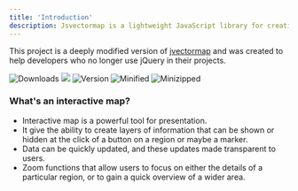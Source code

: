 ```yaml
---
title: 'Introduction'
description: Jsvectormap is a lightweight JavaScript library for creating interactive maps and pretty data visualization..
---
```


This project is a deeply modified version of [jvectormap](https://github.com/bjornd/jvectormap)
and was created to help developers who no longer use jQuery in their projects.

<div class="flex items-center">
    <img class="mx-0.5 my-1" src="https://img.shields.io/npm/dm/jsvectormap.svg?sanitize=true" alt="Downloads">
    <img class="mx-0.5 my-1" src="https://data.jsdelivr.com/v1/package/npm/jsvectormap/badge?style=rounded">
    <img class="mx-0.5 my-1" src="https://img.shields.io/npm/v/jsvectormap.svg?sanitize=true" alt="Version">
    <img class="mx-0.5 my-1" src="https://img.shields.io/bundlephobia/min/jsvectormap" alt="Minified">
    <img class="ml-0.5 my-1" src="https://img.shields.io/bundlephobia/minzip/jsvectormap" alt="Minizipped">
</div>

<vector-map class="mt-10" id="introduction" />

### What's an interactive map?
- Interactive map is a powerful tool for presentation.
- It give the ability to create layers of information that can be shown or hidden at the click of a button on a region or maybe a marker.
- Data can be quickly updated, and these updates made transparent to users.
- Zoom functions that allow users to focus on either the details of a particular region, or to gain a quick overview of a wider area.
